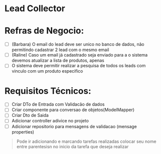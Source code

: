 # Lead Collector

# Refras de Negocio:
- [ ] (Barbara) O email do lead deve ser unico no banco de dados, não permitindo cadastrar 2 lead com o mesmo email
- [ ] (Raline) Caso um email já cadastrado seja enviado para a o sistema devemos atualizar a lista de produtos, apenas
- [ ] O sistema deve permitir realizar a pesquisa de todos os leads com vinculo com um produto especifico

# Requisitos Técnicos:
- [ ] Criar DTo de Entrada com Validacão de dados
- [ ] Criar componente para conversao de objetos(ModelMapper)
- [ ] Criar Dto de Saida
- [ ] Adicionar controller adivice no projeto
- [ ] Adicionar repositorio para mensagens de validacao (mensage properties)

> Pode ir adicionando e marcando tarefas realizadas colocar seu nome entre parentesisn no inicio da tarefa que deseja realizar
